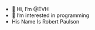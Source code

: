 - 👋 Hi, I’m @EVH
- 👀 I’m interested in programming
- His Name Is Robert Paulson
<!---
IsmayilAtilla/IsmayilAtilla is a ✨ special ✨ repository because its `README.md` (this file) appears on your GitHub profile.
You can click the Preview link to take a look at your changes.
--->
